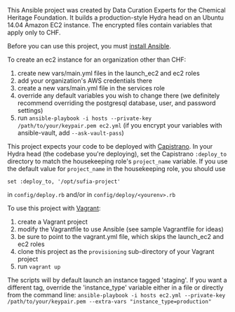 This Ansible project was created by Data Curation Experts for the Chemical Heritage Foundation. It builds a production-style Hydra head on an Ubuntu 14.04 Amazon EC2 instance. The encrypted files contain variables that apply only to CHF. 

Before you can use this project, you must [install Ansible](http://docs.ansible.com/intro_installation.html).

To create an ec2 instance for an organization other than CHF:

1. create new vars/main.yml files in the launch_ec2 and ec2 roles  
2. add your organization's AWS credentials there
3. create a new vars/main.yml file in the services role  
4. override any default variables you wish to change there (we definitely recommend overriding the postgresql database, user, and password settings)  
5. run `ansible-playbook -i hosts --private-key /path/to/your/keypair.pem ec2.yml` (if you encrypt your variables with ansible-vault, add `--ask-vault-pass`)  

This project expects your code to be deployed with [Capistrano](http://capistranorb.com/). In your Hydra head (the codebase you're deploying), set the Capistrano `:deploy_to` directory to match the housekeeping role's `project_name` variable. If you use the default value for `project_name` in the housekeeping role, you should use 
```
set :deploy_to, '/opt/sufia-project'
```
in `config/deploy.rb` and/or in `config/deploy/<yourenv>.rb`  

To use this project with [Vagrant](http://docs.vagrantup.com/v2/):

1. create a Vagrant project  
2. modify the Vagrantfile to use Ansible (see sample Vagrantfile for ideas)  
3. be sure to point to the vagrant.yml file, which skips the launch_ec2 and ec2 roles
4. clone this project as the `provisioning` sub-directory of your Vagrant project  
5. run `vagrant up`

The scripts will by default launch an instance tagged 'staging'. If you want a different tag, override the 'instance_type' variable either in a file or directly from the command line:
`ansible-playbook -i hosts ec2.yml --private-key /path/to/your/keypair.pem --extra-vars "instance_type=production"`
